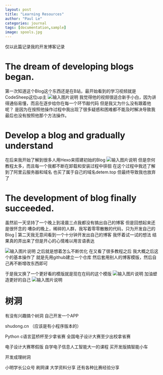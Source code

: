 ```yaml
---
layout: post
title: "Learning Resources"
author: "Paul Le"
categories: journal
tags: [documentation,sample]
image: spools.jpg
---
```


仅以此篇记录我的开发博客记录 

# The dream of developing blogs began. 

第一次知道这个Blog这个东西还是在B站，最开始看到的学习视频就是CodeSheep这位up主
![输入图片说明](https://s21.ax1x.com/2024/09/24/pAQtFT1.png)
我觉得他的视频很适合新手小白，因为讲得通俗易懂，而且在逐步给你在每一个环节敲代码
但是我又为什么没有跟着他呢？
是因为在按照他操作过程中我出现了很多疑惑和困难都不能及时解决导致我最后也没有按照他那个方法操作。

# Develop a blog and gradually understand
在后来我开始了解到很多人用Hexo来搭建初始的Blog
![输入图片说明](https://s21.ax1x.com/2024/09/24/pAQtAFx.png)
但是奈何教程太多，而且每一个我都不断在卸载和安装过程中徘徊
在这个过程中我还了解到了阿里云服务器和域名
也买了属于自己的域名detem.top
但最终导致我也放弃了


# The development of blog finally succeeded.
虽然前一天坚持了一个晚上到凌晨三点我都没有搞出自己的博客
但是回想起来还是很怀念的
嘈杂的晚上，稀碎的人群，我写着零零散散的代码，只为开发自己的Blog
|
第二天我无意间看到一个十分钟开发出自己的博客
我怀着试一试的想法
结果真的弄出来了但是开心的心情难以用言语表达


![输入图片说明](https://s21.ax1x.com/2024/09/24/pAQYvWT.png)
之后就是想着怎么不断优化
在又看了很多教程之后
我大概之后这个的基本操作了
就是先用github建立一个仓库
然后套用别人的博客模版，然后自己再不断增改东西即可

于是我又换了一个更好看的模版就是现在在码的这个模版
![输入图片说明](https://s21.ax1x.com/2024/09/24/pAQtEY6.png)
加油塑造更好的自己
![输入图片说明](https://s21.ax1x.com/2024/09/24/pAQt9OJ.png)

# 树洞

有没有兴趣搞个树洞
自己开发一个APP

shudong.cn （应该是有小程序版本的）

Python  c语言蓝桥杯至少拿省赛
全国电子设计大赛至少出校拿省赛

电子设计大赛寒假版
自学电子信息人工智能大一的课程
买开发版搞智能小车

开发成理树洞

小明学长公众号
刷网课 大学资料分享
还有各种比赛经验分享
